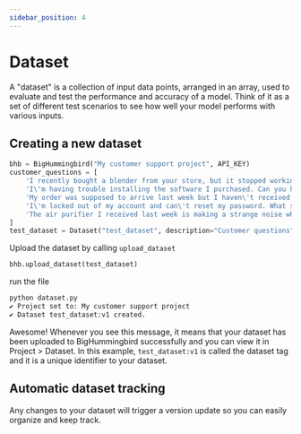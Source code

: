 ```yaml
---
sidebar_position: 4
---
```


# Dataset

A "dataset" is a collection of input data points, arranged in an array, used to evaluate and test the performance and accuracy of a model. Think of it as a set of different test scenarios to see how well your model performs with various inputs. 

## Creating a new dataset
```python title="dataset.py"
bhb = BigHummingbird("My customer support project", API_KEY)
customer_questions = [
    'I recently bought a blender from your store, but it stopped working within a week. Can I get a refund?',
    'I\'m having trouble installing the software I purchased. Can you help?',
    'My order was supposed to arrive last week but I haven\'t received it yet. What\'s happening?',
    'I\'m locked out of my account and can\'t reset my password. What should I do?',
    'The air purifier I received last week is making a strange noise when it\'s on the highest setting. Should I be concerned or is this normal?'
]
test_dataset = Dataset("test_dataset", description="Customer questions", data=customer_questions)
```
Upload the dataset by calling `upload_dataset`
```python title="dataset.py"
bhb.upload_dataset(test_dataset)
```
run the file
```bash
python dataset.py
✔ Project set to: My customer support project
✔ Dataset test_dataset:v1 created.
```

Awesome! Whenever you see this message, it means that your dataset has been uploaded to BigHummingbird successfully and you can view it in Project > Dataset. 
In this example, `test_dataset:v1` is called the dataset tag and it is a unique identifier to your dataset. 

## Automatic dataset tracking
Any changes to your dataset will trigger a version update so you can easily organize and keep track. 

